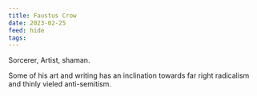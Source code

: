 ```yaml
---
title: Faustus Crow
date: 2023-02-25
feed: hide
tags:
---
```

Sorcerer, Artist, shaman.

Some of his art and writing has an inclination towards far right radicalism and thinly vieled anti-semitism. 
